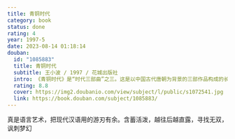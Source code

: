 ```yaml
---
title: 青铜时代
category: book
status: done
rating: 4
year: 1997-5
date: 2023-08-14 01:18:14
douban:
  id: "1085883"
  title: 青铜时代
  subtitle: 王小波 / 1997 / 花城出版社
  intro: 《青铜时代》是“时代三部曲”之三。这是以中国古代唐朝为背景的三部作品构成的长篇。这组作品的主人公，是古代的知识分子和传奇人物。他们作为一群追求个性、热爱自由、想按自己的价值观念精神信条生活的人，充满了强烈的创造欲望和人道需求，但被当时的权力斗争控制和扭曲了心态与行状、竟将智慧和爱情演变为滑稽闹剧。作者在这部长篇中，借助才子佳人、夜半私奔、千里寻情、开创伟业等风华绝代的唐朝秘传故事，将今伯爱情与唐人传奇相拼贴，使唐人传奇现代化，在其中贯注现代情趣，并通过对似水流年的追述，让历史艺术相融合，最终确立了对生命终极价值的体认，引出了一种由叙事者随心所欲地穿行于古今中外的对话体叙述方式。
  rating: 8.8
  cover: https://img2.doubanio.com/view/subject/l/public/s1072541.jpg
  link: https://book.douban.com/subject/1085883/
---
```


真是语言艺术，把现代汉语用的游刃有余。含蓄活泼，越往后越直露，寻找无双，讽刺梦幻